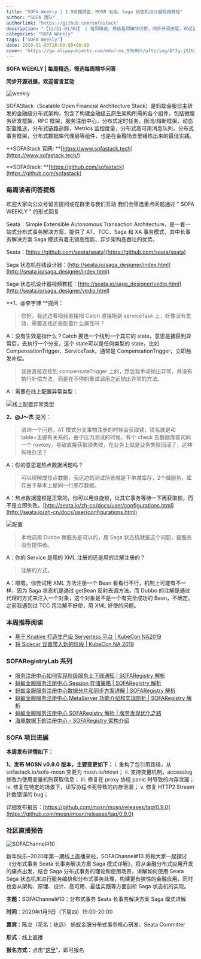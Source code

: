 ```yaml
---
title: "SOFA Weekly | 1.9直播预告、MOSN 发版、Saga 状态机设计器视频教程"
author: "SOFA 团队"
authorlink: "https://github.com/sofastack"
description: "【12/31-01/03】 | 每周精选，筛选每周精华问答，同步开源进展，欢迎留言互动。"
categories: "SOFA Weekly"
tags: ["SOFA Weekly"]
date: 2020-01-03T16:00:00+08:00
cover: "https://gw.alipayobjects.com/mdn/rms_95b965/afts/img/A*Ig-jSIUZWx0AAAAAAAAAAAAAARQnAQ"
---
```


**SOFA WEEKLY | 每周精选，筛选每周精华问答**

**同步开源进展，欢迎留言互动**

![weekly](https://gw.alipayobjects.com/mdn/rms_95b965/afts/img/A*ARgKS6SuU7YAAAAAAAAAAAAAARQnAQ)

SOFAStack（Scalable Open Financial Architecture Stack）是蚂蚁金服自主研发的金融级分布式架构，包含了构建金融级云原生架构所需的各个组件，包括微服务研发框架，RPC 框架，服务注册中心，分布式定时任务，限流/熔断框架，动态配置推送，分布式链路追踪，Metrics 监控度量，分布式高可用消息队列，分布式事务框架，分布式数据库代理层等组件，也是在金融场景里锤炼出来的最佳实践。

**SOFAStack 官网: **[https://www.sofastack.tech](https://www.sofastack.tech/)

**SOFAStack: **[https://github.com/sofastack](https://github.com/sofastack)

### 每周读者问答提炼

欢迎大家向公众号留言提问或在群里与我们互动
我们会筛选重点问题通过 " SOFA WEEKLY " 的形式回复

Seata：Simple Extensible Autonomous Transaction Architecture，是一套一站式分布式事务解决方案，提供了 AT、TCC、Saga 和 XA 事务模式，其中长事务解决方案 Saga 模式有着无锁高性能、异步架构高吞吐的优势。

Seata：[https://github.com/seata/seata](https://github.com/seata/seata)

Saga 状态机在线设计器：[http://seata.io/saga_designer/index.html](http://seata.io/saga_designer/index.html)

Saga 状态机设计器视频教程：[http://seata.io/saga_designer/vedio.html](http://seata.io/saga_designer/vedio.html)

**1、@李宇博 **提问：

> 您好，我这边看视频直接把 Catch 直接拖到 serviceTask 上，好像没有生效，需要连线还是配置什么属性吗？

A：没有生效是指什么？Catch 要连一个线到一个其它的 state，意思是捕获到异常后，去执行一个分支，这个 state可以是任何类型的 state，比如 CompensationTrigger、ServiceTask，通常是 CompensationTrigger，立即触发补偿。

> 我是直接连接到 compensateTrigger 上的，然后我手动抛出异常，并没有执行补偿方法，而是在不停的重试调用之前抛出异常的方法。

A：需要在线上配置异常类型：

![线上配置异常类型](https://cdn.nlark.com/yuque/0/2020/png/226702/1578042062031-8058a9ce-50cc-4527-bac1-56d882703abb.png)

**2、@J～杰** 提问：

> 咨询一个问题，AT 模式分支事物注册的时候会获取锁，锁名就是和 table+主键有关系的，由于压力测试的时候，有个 check 去数据库查询同一个 rowkey，导致直接获取锁失败，在业务上就是业务失败回滚了，这种有啥办法？

A：你的意思是热点数据问题吗？

> 可以理解成热点数据，我这边的测试场景就是下单减库存，2个微服务，库存由于基本上是同一行库存数据。

A：热点数据撞锁是正常的，你可以用自旋锁，让其它事务等待一下再获取锁，而不是立即失败。[http://seata.io/zh-cn/docs/user/configurations.html](http://seata.io/zh-cn/docs/user/configurations.html)

![配置](https://cdn.nlark.com/yuque/0/2020/png/226702/1578042062041-af363e5d-16c1-41ab-a6c2-f2f18e52b2f5.png)

> 本地调用 Dubbo 微服务是可以的，用 Saga 状态机就报这个问题，报服务没有提供者。

A：你的 Service 是用的 XML 注册的还是用的注解注册的？

> 注解的方式。

A：嗯嗯。你尝试用 XML 方法注册一个 Bean 看看行不行，机制上可能有不一样，因为 Saga 状态机是通过 getBean 反射去调方法。而 Dubbo 的注解是通过代理的方式来注入一个对象，这个对象是不是一个有完全成功的 Bean，不确定。之前我遇到过 TCC 用注解不好使，用 XML 好使的问题。

### 本周推荐阅读

- [基于 Knative 打造生产级 Serverless 平台 | KubeCon NA2019](/blog/knative-serverless-kubecon-na2019/)
- [将 Sidecar 容器带入新的阶段 | KubeCon NA 2019](/blog/sidacar-kubecon-na2019/)

### SOFARegistryLab 系列

- [服务注册中心如何实现秒级服务上下线通知 | SOFARegistry 解析](/blog/sofa-registry-service-offline-notification/)
- [蚂蚁金服服务注册中心 Session 存储策略 | SOFARegistry 解析](/blog/sofa-registry-session-storage/)
- [蚂蚁金服服务注册中心数据分片和同步方案详解 | SOFARegistry 解析](/blog/sofa-registry-data-fragmentation-synchronization-scheme/)
- [蚂蚁金服服务注册中心 MetaServer 功能介绍和实现剖析 | SOFARegistry 解析](/blog/sofa-registry-metaserver-function-introduction/)
- [蚂蚁金服服务注册中心 SOFARegistry 解析 | 服务发现优化之路](/blog/sofa-registry-service-discovery-optimization/)
- [海量数据下的注册中心 - SOFARegistry 架构介绍](/blog/sofa-registry-introduction/)

### SOFA 项目进展

**本周发布详情如下：**

**1、发布 MOSN v0.9.0 版本，主要变更如下：**
i. 重构了包引用路径，从 sofastack.io/sofa-mosn 变更为 mosn.io/mosn；
ii. 支持变量机制，accesslog 修改为使用变量机制获取信息；
iii. 修复在 proxy 协程 panic 时导致的内存泄漏；
iv. 修复在特定的场景下，读写协程卡死导致的内存泄漏；
v. 修复 HTTP2 Stream 计数错误的 bug；

详细发布报告：[https://github.com/mosn/mosn/releases/tag/0.9.0](https://github.com/mosn/mosn/releases/tag/0.9.0)

### 社区直播预告

![SOFAChannel#10](https://cdn.nlark.com/yuque/0/2020/png/226702/1578042193692-cf1f9429-7dcb-44b7-93fc-fa335c7eeb02.png)

新年快乐~2020年第一期线上直播来啦，SOFAChannel#10 将和大家一起探讨 《分布式事务 Seata 长事务解决方案 Saga 模式详解》，将从金融分布式应用开发的痛点出发，结合 Saga 分布式事务的理论和使用场景，讲解如何使用 Seata Saga 状态机来进行服务编排和分布式事务处理，构建更有弹性的金融应用，同时也会从架构、原理、设计、高可用、最佳实践等方面剖析 Saga 状态机的实现。

**主题**：SOFAChannel#10：分布式事务 Seata 长事务解决方案 Saga 模式详解

**时间**：2020年1月9日（下周四）19:00-20:00

**嘉宾**：陈龙（花名：屹远） 蚂蚁金服分布式事务核心研发、Seata Committer

**形式**：线上直播

**报名方式**：点击“[这里](https://tech.antfin.com/community/live/1076)”，即可报名